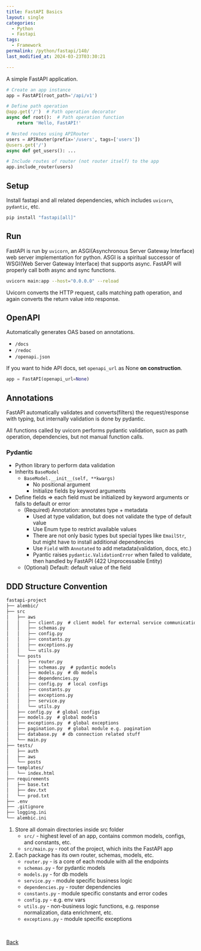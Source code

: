 ```yaml
---
title: FastAPI Basics
layout: single
categories:
  - Python
  - Fastapi
tags:
  - Framework
permalink: /python/fastapi/140/
last_modified_at: 2024-03-23T03:30:21

---
```


A simple FastAPI application.

```py
# Create an app instance
app = FastAPI(root_path='/api/v1')

# Define path operation
@app.get('/')  # Path operation decorator
async def root():  # Path operation function
    return 'Hello, FastAPI!'

# Nested routes using APIRouter
users = APIRouter(prefix='/users', tags=['users'])
@users.get('/')
async def get_users(): ...

# Include routes of router (not router itself) to the app
app.include_router(users)
```

## Setup

Install fastapi and all related dependencies, which includes `uvicorn`, `pydantic`, etc.

```sh
pip install "fastapi[all]"
```

## Run

FastAPI is run by `uvicorn`, an ASGI(Asynchronous Server Gateway Interface) web server implementation for python.
ASGI is a spiritual successor of WSGI(Web Server Gateway Interface) that supports async.
FastAPI will properly call both async and sync functions.

```sh
uvicorn main:app --host="0.0.0.0" --reload
```

Uvicorn converts the HTTP request, calls matching path operation, and again converts the return value into response.

## OpenAPI

Automatically generates OAS based on annotations.

* `/docs`
* `/redoc`
* `/openapi.json`

If you want to hide API docs, set `openapi_url` as None **on construction**.

```py
app = FastAPI(openapi_url=None)
```

## Annotations

FastAPI automatically validates and converts(filters) the request/response with typing,
but internally validation is done by pydantic.

All functions called by uvicorn performs pydantic validation,
sucn as path operation, dependencies,
but not manual function calls.

### Pydantic

* Python library to perform data validation
* Inherits `BaseModel`
    * `BaseModel.__init__(self, **kwargs)`
        * No positional argument
        * Initialize fields by keyword arguments
* Define fields => each field must be initialized by keyword arguments or falls to default or error
    * (Required) Annotation: annotates type + metadata
        * Used at type validation, but does not validate the type of default value
        * Use Enum type to restrict available values
        * There are not only basic types but special types like `EmailStr`, but might have to install additional dependencies
        * Use `Field` with `Annotated` to add metadata(validation, docs, etc.)
        * Pyantic raises `pydantic.ValidationError` when failed to validate, then handled by FastAPI (422 Unprocessable Entity)
    * (Optional) Default: default value of the field

## DDD Structure Convention

```txt
fastapi-project
├── alembic/
├── src
│   ├── aws
│   │   ├── client.py  # client model for external service communication
│   │   ├── schemas.py
│   │   ├── config.py
│   │   ├── constants.py
│   │   ├── exceptions.py
│   │   └── utils.py
│   └── posts
│   │   ├── router.py
│   │   ├── schemas.py  # pydantic models
│   │   ├── models.py  # db models
│   │   ├── dependencies.py
│   │   ├── config.py  # local configs
│   │   ├── constants.py
│   │   ├── exceptions.py
│   │   ├── service.py
│   │   └── utils.py
│   ├── config.py  # global configs
│   ├── models.py  # global models
│   ├── exceptions.py  # global exceptions
│   ├── pagination.py  # global module e.g. pagination
│   ├── database.py  # db connection related stuff
│   └── main.py
├── tests/
│   ├── auth
│   ├── aws
│   └── posts
├── templates/
│   └── index.html
├── requirements
│   ├── base.txt
│   ├── dev.txt
│   └── prod.txt
├── .env
├── .gitignore
├── logging.ini
└── alembic.ini
```

1. Store all domain directories inside src folder
    * `src/` - highest level of an app, contains common models, configs, and constants, etc.
    * `src/main.py` - root of the project, which inits the FastAPI app
2. Each package has its own router, schemas, models, etc.
    * `router.py` - is a core of each module with all the endpoints
    * `schemas.py` - for pydantic models
    * `models.py` - for db models
    * `service.py` - module specific business logic
    * `dependencies.py` - router dependencies
    * `constants.py` - module specific constants and error codes
    * `config.py` - e.g. env vars
    * `utils.py` - non-business logic functions, e.g. response normalization, data enrichment, etc.
    * `exceptions.py` - module specific exceptions

<br>

[Back](/python/fastapi/)